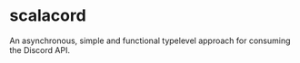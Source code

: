 # scalacord

An asynchronous, simple and functional typelevel approach for consuming the Discord API.
